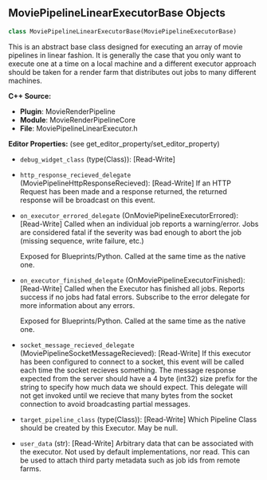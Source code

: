 ## MoviePipelineLinearExecutorBase Objects

```python
class MoviePipelineLinearExecutorBase(MoviePipelineExecutorBase)
```

This is an abstract base class designed for executing an array of movie pipelines in linear
fashion. It is generally the case that you only want to execute one at a time on a local machine
and a different executor approach should be taken for a render farm that distributes out jobs
to many different machines.

**C++ Source:**

- **Plugin**: MovieRenderPipeline
- **Module**: MovieRenderPipelineCore
- **File**: MoviePipelineLinearExecutor.h

**Editor Properties:** (see get_editor_property/set_editor_property)

- ``debug_widget_class`` (type(Class)):  [Read-Write]
- ``http_response_recieved_delegate`` (MoviePipelineHttpResponseRecieved):  [Read-Write] If an HTTP Request has been made and a response returned, the returned response will be broadcast on this event.
- ``on_executor_errored_delegate`` (OnMoviePipelineExecutorErrored):  [Read-Write] Called when an individual job reports a warning/error. Jobs are considered fatal
  if the severity was bad enough to abort the job (missing sequence, write failure, etc.)

  Exposed for Blueprints/Python. Called at the same time as the native one.
- ``on_executor_finished_delegate`` (OnMoviePipelineExecutorFinished):  [Read-Write] Called when the Executor has finished all jobs. Reports success if no jobs
  had fatal errors. Subscribe to the error delegate for more information about
  any errors.

  Exposed for Blueprints/Python. Called at the same time as the native one.
- ``socket_message_recieved_delegate`` (MoviePipelineSocketMessageRecieved):  [Read-Write] If this executor has been configured to connect to a socket, this event will be called each time the socket recieves something.
  The message response expected from the server should have a 4 byte (int32) size prefix for the string to specify how much data
  we should expect. This delegate will not get invoked until we recieve that many bytes from the socket connection to avoid broadcasting
  partial messages.
- ``target_pipeline_class`` (type(Class)):  [Read-Write] Which Pipeline Class should be created by this Executor. May be null.
- ``user_data`` (str):  [Read-Write] Arbitrary data that can be associated with the executor. Not used by default implementations, nor read.
  This can be used to attach third party metadata such as job ids from remote farms.

<a id="unreal.MoviePipelineInProcessExecutor"></a>